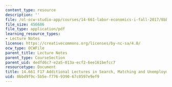 ```yaml
---
content_type: resource
description: ''
file: /ol-ocw-studio-app/courses/14-661-labor-economics-i-fall-2017/8bbd9f9c5b5ef776939067c0597e9ef9_MIT14_661F17_add_lec.pdf
file_size: 456686
file_type: application/pdf
learning_resource_types:
- Lecture Notes
license: https://creativecommons.org/licenses/by-nc-sa/4.0/
ocw_type: OCWFile
parent_title: Lecture Notes
parent_type: CourseSection
parent_uid: 4edfd6c7-e2a5-013a-ecf2-6ee161befcc7
resourcetype: Document
title: 14.661 F17 Additional Lectures in Search, Matching and Unemployment
uid: 8bbd9f9c-5b5e-f776-9390-67c0597e9ef9
---
```

